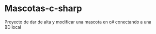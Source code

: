 # Mascotas-c-sharp
Proyecto de dar de alta y modificar una mascota en c# conectando a una BD local 
